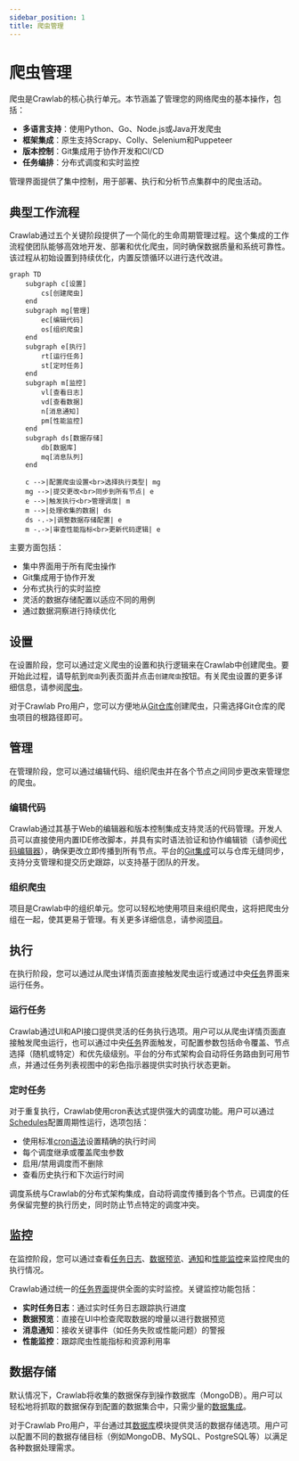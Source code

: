 ```yaml
---
sidebar_position: 1
title: 爬虫管理
---
```


# 爬虫管理

爬虫是Crawlab的核心执行单元。本节涵盖了管理您的网络爬虫的基本操作，包括：

- **多语言支持**：使用Python、Go、Node.js或Java开发爬虫
- **框架集成**：原生支持Scrapy、Colly、Selenium和Puppeteer
- **版本控制**：Git集成用于协作开发和CI/CD
- **任务编排**：分布式调度和实时监控

管理界面提供了集中控制，用于部署、执行和分析节点集群中的爬虫活动。

## 典型工作流程

Crawlab通过五个关键阶段提供了一个简化的生命周期管理过程。这个集成的工作流程使团队能够高效地开发、部署和优化爬虫，同时确保数据质量和系统可靠性。该过程从初始设置到持续优化，内置反馈循环以进行迭代改进。

```mermaid
graph TD
    subgraph c[设置]
        cs[创建爬虫]
    end
    subgraph mg[管理]
        ec[编辑代码]
        os[组织爬虫]
    end
    subgraph e[执行]
        rt[运行任务]
        st[定时任务]
    end
    subgraph m[监控]
        vl[查看日志]
        vd[查看数据]
        n[消息通知]
        pm[性能监控]
    end
    subgraph ds[数据存储]
        db[数据库]
        mq[消息队列]
    end

    c -->|配置爬虫设置<br>选择执行类型| mg
    mg -->|提交更改<br>同步到所有节点| e
    e -->|触发执行<br>管理调度| m
    m -->|处理收集的数据| ds
    ds -.->|调整数据存储配置| e
    m -.->|审查性能指标<br>更新代码逻辑| e
```

主要方面包括：

- 集中界面用于所有爬虫操作
- Git集成用于协作开发
- 分布式执行的实时监控
- 灵活的数据存储配置以适应不同的用例
- 通过数据洞察进行持续优化

## 设置

在设置阶段，您可以通过定义爬虫的设置和执行逻辑来在Crawlab中创建爬虫。要开始此过程，请导航到`爬虫`列表页面并点击`创建爬虫`按钮。有关爬虫设置的更多详细信息，请参阅[爬虫](../../concepts/spider/index.md)。

对于Crawlab Pro用户，您可以方便地从[Git仓库](../version-control/index.md)创建爬虫，只需选择Git仓库的爬虫项目的根路径即可。

## 管理

在管理阶段，您可以通过编辑代码、组织爬虫并在各个节点之间同步更改来管理您的爬虫。

### 编辑代码

Crawlab通过其基于Web的编辑器和版本控制集成支持灵活的代码管理。开发人员可以直接使用内置IDE修改脚本，并具有实时语法验证和协作编辑锁（请参阅[代码编辑器](../code-editor/index.md)），确保更改立即传播到所有节点。平台的[Git集成](../version-control/index.md)可以与仓库无缝同步，支持分支管理和提交历史跟踪，以支持基于团队的开发。

### 组织爬虫

项目是Crawlab中的组织单元。您可以轻松地使用项目来组织爬虫，这将把爬虫分组在一起，使其更易于管理。有关更多详细信息，请参阅[项目](../../concepts/project/index.md)。

## 执行

在执行阶段，您可以通过从爬虫详情页面直接触发爬虫运行或通过中央[任务](../../concepts/task/index.md)界面来运行任务。

### 运行任务

Crawlab通过UI和API接口提供灵活的任务执行选项。用户可以从爬虫详情页面直接触发爬虫运行，也可以通过中央[任务](../../concepts/task/index.md)界面触发，可配置参数包括命令覆盖、节点选择（随机或特定）和优先级级别。平台的分布式架构会自动将任务路由到可用节点，并通过任务列表视图中的彩色指示器提供实时执行状态更新。

### 定时任务

对于重复执行，Crawlab使用cron表达式提供强大的调度功能。用户可以通过[Schedules](../../concepts/schedule/index.md)配置周期性运行，选项包括：

- 使用标准[cron语法](https://en.wikipedia.org/wiki/Cron)设置精确的执行时间
- 每个调度继承或覆盖爬虫参数
- 启用/禁用调度而不删除
- 查看历史执行和下次运行时间

调度系统与Crawlab的分布式架构集成，自动将调度传播到各个节点。已调度的任务保留完整的执行历史，同时防止节点特定的调度冲突。

## 监控

在监控阶段，您可以通过查看[任务日志](../task-logs/index.md)、[数据预览](../data-integration/index.mdx#数据预览)、[通知](../notifications/index.md)和[性能监控](../performance-monitoring/index.md)来监控爬虫的执行情况。

Crawlab通过统一的[任务界面](../../concepts/task/index.md)提供全面的实时监控。关键监控功能包括：

- **实时任务日志**：通过实时任务日志跟踪执行进度
- **数据预览**：直接在UI中检查爬取数据的增量以进行数据预览
- **消息通知**：接收关键事件（如任务失败或性能问题）的警报
- **性能监控**：跟踪爬虫性能指标和资源利用率

## 数据存储

默认情况下，Crawlab将收集的数据保存到操作数据库（MongoDB）。用户可以轻松地将抓取的数据保存到配置的数据集合中，只需少量的[数据集成](../data-integration/index.mdx)。

对于Crawlab Pro用户，平台通过其[数据库](../database/index.md)模块提供灵活的数据存储选项。用户可以配置不同的数据存储目标（例如MongoDB、MySQL、PostgreSQL等）以满足各种数据处理需求。